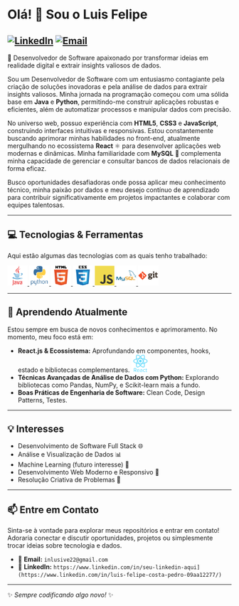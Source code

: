 # Olá! 👋 Sou o Luis Felipe

<a href="https://www.linkedin.com/in/seu-linkedin-aqui" target="_blank"><img src="https://img.shields.io/badge/-LinkedIn-blue?style=flat-square&logo=Linkedin&logoColor=white" alt="LinkedIn"></a>
<a href="mailto:seu-email@dominio.com"><img src="https://img.shields.io/badge/-Email-D14836?style=flat-square&logo=Gmail&logoColor=white" alt="Email"></a>
---

🚀 Desenvolvedor de Software apaixonado por transformar ideias em realidade digital e extrair insights valiosos de dados.

Sou um Desenvolvedor de Software com um entusiasmo contagiante pela criação de soluções inovadoras e pela análise de dados para extrair insights valiosos. Minha jornada na programação começou com uma sólida base em **Java** e **Python**, permitindo-me construir aplicações robustas e eficientes, além de automatizar processos e manipular dados com precisão.

No universo web, possuo experiência com **HTML5**, **CSS3** e **JavaScript**, construindo interfaces intuitivas e responsivas. Estou constantemente buscando aprimorar minhas habilidades no front-end, atualmente mergulhando no ecossistema **React** ⚛️ para desenvolver aplicações web modernas e dinâmicas. Minha familiaridade com **MySQL** 🐬 complementa minha capacidade de gerenciar e consultar bancos de dados relacionais de forma eficaz.

Busco oportunidades desafiadoras onde possa aplicar meu conhecimento técnico, minha paixão por dados e meu desejo contínuo de aprendizado para contribuir significativamente em projetos impactantes e colaborar com equipes talentosas.

---

## 💻 Tecnologias & Ferramentas

Aqui estão algumas das tecnologias com as quais tenho trabalhado:

<p align="left">
  <a href="https://www.java.com" target="_blank" rel="noreferrer">
    <img src="https://raw.githubusercontent.com/devicons/devicon/master/icons/java/java-original-wordmark.svg" alt="Java" width="45" height="45"/>
  </a>
  <a href="https://www.python.org" target="_blank" rel="noreferrer">
    <img src="https://raw.githubusercontent.com/devicons/devicon/master/icons/python/python-original-wordmark.svg" alt="Python" width="45" height="45"/>
  </a>
  <a href="https://developer.mozilla.org/en-US/docs/Web/HTML" target="_blank" rel="noreferrer">
    <img src="https://raw.githubusercontent.com/devicons/devicon/master/icons/html5/html5-original-wordmark.svg" alt="HTML5" width="45" height="45"/>
  </a>
  <a href="https://developer.mozilla.org/en-US/docs/Web/CSS" target="_blank" rel="noreferrer">
    <img src="https://raw.githubusercontent.com/devicons/devicon/master/icons/css3/css3-original-wordmark.svg" alt="CSS3" width="45" height="45"/>
  </a>
  <a href="https://developer.mozilla.org/en-US/docs/Web/JavaScript" target="_blank" rel="noreferrer">
    <img src="https://raw.githubusercontent.com/devicons/devicon/master/icons/javascript/javascript-original.svg" alt="JavaScript" width="45" height="45"/>
  </a>
  <a href="https://www.mysql.com/" target="_blank" rel="noreferrer">
    <img src="https://raw.githubusercontent.com/devicons/devicon/master/icons/mysql/mysql-original-wordmark.svg" alt="MySQL" width="45" height="45"/>
  </a>
  <a href="https://git-scm.com/" target="_blank" rel="noreferrer">
    <img src="https://raw.githubusercontent.com/devicons/devicon/master/icons/git/git-original-wordmark.svg" alt="Git" width="45" height="45"/>
  </a>
</p>

---

## 🌱 Aprendendo Atualmente

Estou sempre em busca de novos conhecimentos e aprimoramento. No momento, meu foco está em:

* **React.js & Ecossistema:** Aprofundando em componentes, hooks, estado e bibliotecas complementares.
    <img src="https://raw.githubusercontent.com/devicons/devicon/master/icons/react/react-original-wordmark.svg" alt="React" width="40" height="40"/>
* **Técnicas Avançadas de Análise de Dados com Python:** Explorando bibliotecas como Pandas, NumPy, e Scikit-learn mais a fundo.
* **Boas Práticas de Engenharia de Software:** Clean Code, Design Patterns, Testes.

---

## 💡 Interesses

* Desenvolvimento de Software Full Stack 🌐
* Análise e Visualização de Dados 📊
* Machine Learning (futuro interesse) 🤖
* Desenvolvimento Web Moderno e Responsivo 📱
* Resolução Criativa de Problemas 🧩

---

## 📫 Entre em Contato

Sinta-se à vontade para explorar meus repositórios e entrar em contato! Adoraria conectar e discutir oportunidades, projetos ou simplesmente trocar ideias sobre tecnologia e dados.

* 📧 **Email:** `inlusive22@gmail.com`
* 🔗 **LinkedIn:** `https://www.linkedin.com/in/seu-linkedin-aqui](https://www.linkedin.com/in/luis-felipe-costa-pedro-09aa12277/)`
---

✨ *Sempre codificando algo novo!* ✨
